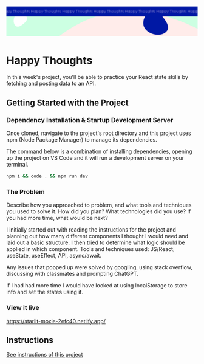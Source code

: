 <h1 align="center">
  <a href="">
    <img src="/src/assets/happy-thoughts.svg" alt="Project Banner Image">
  </a>
</h1>

# Happy Thoughts

In this week's project, you'll be able to practice your React state skills by fetching and posting data to an API.

## Getting Started with the Project

### Dependency Installation & Startup Development Server

Once cloned, navigate to the project's root directory and this project uses npm (Node Package Manager) to manage its dependencies.

The command below is a combination of installing dependencies, opening up the project on VS Code and it will run a development server on your terminal.

```bash
npm i && code . && npm run dev
```

### The Problem

Describe how you approached to problem, and what tools and techniques you used to solve it. How did you plan? What technologies did you use? If you had more time, what would be next?

I initially started out with reading the instructions for the project and planning out how many different components I thought I would need and laid out a basic structure. I then tried to determine what logic should be applied in which component.
Tools and techniques used: JS/React, useState, useEffect, API, async/await.

Any issues that popped up were solved by googling, using stack overflow, discussing with classmates and prompting ChatGPT.

If I had had more time I would have looked at using localStorage to store info and set the states using it.

### View it live

https://starlit-moxie-2efc40.netlify.app/

## Instructions

<a href="instructions.md">
   See instructions of this project
  </a>
